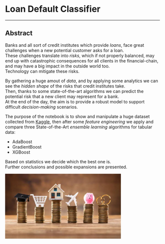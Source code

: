# Loan Default Classifier
---
## Abstract
Banks and all sort of credit institutes which provide *loans*, face great challenges when a new potential customer asks for a loan.\
These challenges translate into *risks*, which if not properly balanced, may end up with catastrophic consequences for all clients in the financial-chain, and may have a big impact in the outside world too.\
Technology can mitigate these risks.

By gathering a huge amout of *data*, and by applying some analytics we can see the *hidden shape* of the risks that credit institutes take.\
Then, thanks to some state-of-the-art algorithms we can predict the potential risk that a new client may represent for a bank.\
At the end of the day, the aim is to provide a robust model to support difficult *decision-making* scenarios.

The purpose of the notebook is to show and manipulate a huge dataset collected from [Kaggle](https://www.kaggle.com/datasets/yasserh/loan-default-dataset), then after some *feature engineering* we apply and compare three State-of-the-Art *ensemble learning* algorithms for tabular data:
- AdaBoost
- GradientBoost
- XGBoost

Based on statistics we decide which the best one is.\
Further conclusions and possible expansions are presented.

<img src="loan.JPG" style="width:75%;">
